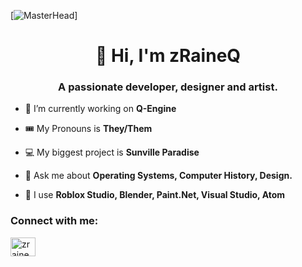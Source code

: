 [![MasterHead](https://raw.githubusercontent.com/zRaineQ/Protolegoren/master/1002.gif?token=GHSAT0AAAAAACILOC4533VLTSMX3XERITH6ZI3COQQ)]
<h1 align="center">👋 Hi, I'm zRaineQ</h1>
<h3 align="center">A passionate developer, designer and artist.</h3>

- 🔭 I’m currently working on **Q-Engine**

- 🎟️ My Pronouns is **They/Them**

- 💻 My biggest project is **Sunville Paradise**

- 🫧 Ask me about **Operating Systems, Computer History, Design.**

- 🎨 I use **Roblox Studio, Blender, Paint.Net, Visual Studio, Atom**

<h3 align="left">Connect with me:</h3>
<p align="left">
<a href="https://www.youtube.com/c/zraineq" target="blank"><img align="center" src="https://raw.githubusercontent.com/rahuldkjain/github-profile-readme-generator/master/src/images/icons/Social/youtube.svg" alt="zraineq" height="30" width="40" /></a>
</p>
